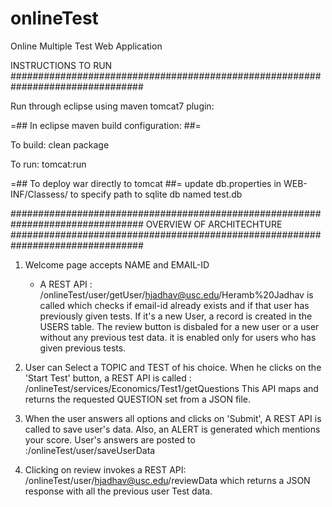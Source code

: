 # onlineTest
Online Multiple Test Web Application 

INSTRUCTIONS TO RUN
################################################################################

Run through eclipse using maven tomcat7 plugin:

=## In eclipse maven build configuration: ##=

To build:
	clean package

To run:
	tomcat:run

=## To deploy war directly to tomcat ##= 
	update db.properties in WEB-INF/Classess/ to specify path to sqlite db named test.db

################################################################################
OVERVIEW OF ARCHITECHTURE
################################################################################

1. Welcome page accepts NAME and EMAIL-ID
	- A REST API : /onlineTest/user/getUser/hjadhav@usc.edu/Heramb%20Jadhav
is called which checks if email-id already exists and if that user has previously given tests. If it's a new User, a record is created in the USERS table. 
The review button is disbaled for a new user or a user without any previous test data. it is enabled only for users who has given previous tests.

2. User can Select a TOPIC and TEST of his choice. When he clicks on the 'Start Test' button, a REST API is called : /onlineTest/services/Economics/Test1/getQuestions
This API maps and returns the requested QUESTION set from a JSON file.

3. When the user answers all options and clicks on 'Submit', A REST API is called to save user's data. Also, an ALERT is generated which mentions your score. User's answers are posted to :/onlineTest/user/saveUserData

4. Clicking on review invokes a REST API: /onlineTest/user/hjadhav@usc.edu/reviewData 
which returns a JSON response with all the previous user Test data.
